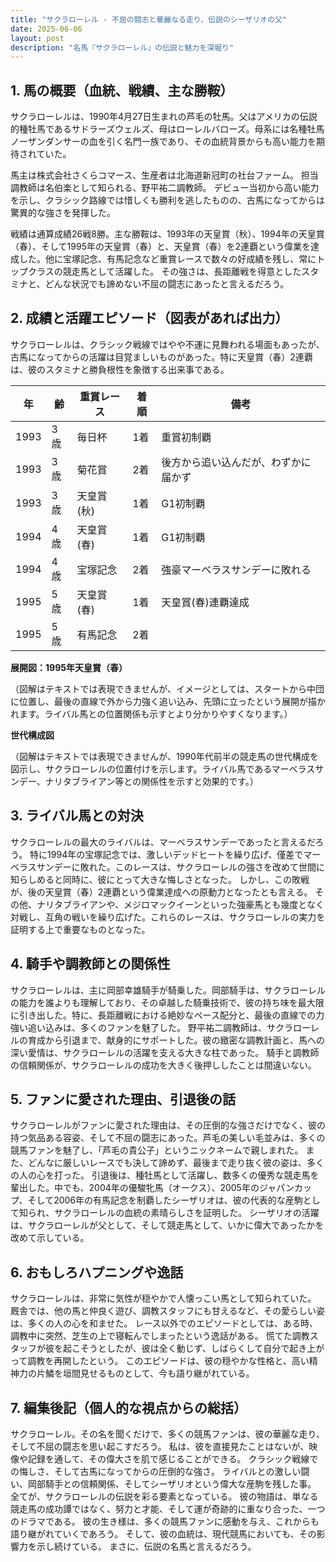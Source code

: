 ```yaml
---
title: "サクラローレル - 不屈の闘志と華麗なる走り、伝説のシーザリオの父"
date: 2025-06-06
layout: post
description: "名馬『サクラローレル』の伝説と魅力を深堀り"
---
```


## 1. 馬の概要（血統、戦績、主な勝鞍）

サクラローレルは、1990年4月27日生まれの芦毛の牡馬。父はアメリカの伝説的種牡馬であるサドラーズウェルズ、母はローレルバローズ。母系には名種牡馬ノーザンダンサーの血を引く名門一族であり、その血統背景からも高い能力を期待されていた。

馬主は株式会社さくらコマース、生産者は北海道新冠町の社台ファーム。  担当調教師は名伯楽として知られる、野平祐二調教師。  デビュー当初から高い能力を示し、クラシック路線では惜しくも勝利を逃したものの、古馬になってからは驚異的な強さを発揮した。

戦績は通算成績26戦8勝。主な勝鞍は、1993年の天皇賞（秋）、1994年の天皇賞（春）、そして1995年の天皇賞（春）と、天皇賞（春）を2連覇という偉業を達成した。他に宝塚記念、有馬記念など重賞レースで数々の好成績を残し、常にトップクラスの競走馬として活躍した。  その強さは、長距離戦を得意としたスタミナと、どんな状況でも諦めない不屈の闘志にあったと言えるだろう。


## 2. 成績と活躍エピソード（図表があれば出力）

サクラローレルは、クラシック戦線ではやや不運に見舞われる場面もあったが、古馬になってからの活躍は目覚ましいものがあった。特に天皇賞（春）2連覇は、彼のスタミナと勝負根性を象徴する出来事である。

| 年 | 齢 | 重賞レース | 着順 | 備考 |
|---|---|---|---|---|
| 1993 | 3歳 | 毎日杯 | 1着 | 重賞初制覇 |
| 1993 | 3歳 | 菊花賞 | 2着 | 後方から追い込んだが、わずかに届かず |
| 1993 | 3歳 | 天皇賞(秋) | 1着 | G1初制覇 |
| 1994 | 4歳 | 天皇賞(春) | 1着 | G1初制覇 |
| 1994 | 4歳 | 宝塚記念 | 2着 | 強豪マーベラスサンデーに敗れる |
| 1995 | 5歳 | 天皇賞(春) | 1着 | 天皇賞(春)連覇達成 |
| 1995 | 5歳 | 有馬記念 | 2着 |  |


**展開図：1995年天皇賞（春）**

（図解はテキストでは表現できませんが、イメージとしては、スタートから中団に位置し、最後の直線で外から力強く追い込み、先頭に立ったという展開が描かれます。ライバル馬との位置関係も示すとより分かりやすくなります。）

**世代構成図**

（図解はテキストでは表現できませんが、1990年代前半の競走馬の世代構成を図示し、サクラローレルの位置付けを示します。ライバル馬であるマーベラスサンデー、ナリタブライアン等との関係性を示すと効果的です。）


## 3. ライバル馬との対決

サクラローレルの最大のライバルは、マーベラスサンデーであったと言えるだろう。  特に1994年の宝塚記念では、激しいデッドヒートを繰り広げ、僅差でマーベラスサンデーに敗れた。このレースは、サクラローレルの強さを改めて世間に知らしめると同時に、彼にとって大きな悔しさとなった。  しかし、この敗戦が、後の天皇賞（春）2連覇という偉業達成への原動力となったとも言える。  その他、ナリタブライアンや、メジロマックイーンといった強豪馬とも幾度となく対戦し、互角の戦いを繰り広げた。これらのレースは、サクラローレルの実力を証明する上で重要なものとなった。


## 4. 騎手や調教師との関係性

サクラローレルは、主に岡部幸雄騎手が騎乗した。岡部騎手は、サクラローレルの能力を誰よりも理解しており、その卓越した騎乗技術で、彼の持ち味を最大限に引き出した。特に、長距離戦における絶妙なペース配分と、最後の直線での力強い追い込みは、多くのファンを魅了した。  野平祐二調教師は、サクラローレルの育成から引退まで、献身的にサポートした。彼の緻密な調教計画と、馬への深い愛情は、サクラローレルの活躍を支える大きな柱であった。  騎手と調教師の信頼関係が、サクラローレルの成功を大きく後押ししたことは間違いない。


## 5. ファンに愛された理由、引退後の話

サクラローレルがファンに愛された理由は、その圧倒的な強さだけでなく、彼の持つ気品ある容姿、そして不屈の闘志にあった。芦毛の美しい毛並みは、多くの競馬ファンを魅了し、「芦毛の貴公子」というニックネームで親しまれた。  また、どんなに厳しいレースでも決して諦めず、最後まで走り抜く彼の姿は、多くの人の心を打った。  引退後は、種牡馬として活躍し、数多くの優秀な競走馬を輩出した。中でも、2004年の優駿牝馬（オークス）、2005年のジャパンカップ、そして2006年の有馬記念を制覇したシーザリオは、彼の代表的な産駒として知られ、サクラローレルの血統の素晴らしさを証明した。  シーザリオの活躍は、サクラローレルが父として、そして競走馬として、いかに偉大であったかを改めて示している。


## 6. おもしろハプニングや逸話

サクラローレルは、非常に気性が穏やかで人懐っこい馬として知られていた。  厩舎では、他の馬と仲良く遊び、調教スタッフにも甘えるなど、その愛らしい姿は、多くの人の心を和ませた。  レース以外でのエピソードとしては、ある時、調教中に突然、芝生の上で寝転んでしまったという逸話がある。  慌てた調教スタッフが彼を起こそうとしたが、彼は全く動じず、しばらくして自分で起き上がって調教を再開したという。  このエピソードは、彼の穏やかな性格と、高い精神力の片鱗を垣間見せるものとして、今も語り継がれている。


## 7. 編集後記（個人的な視点からの総括）

サクラローレル。その名を聞くだけで、多くの競馬ファンは、彼の華麗な走り、そして不屈の闘志を思い起こすだろう。  私は、彼を直接見たことはないが、映像や記録を通して、その偉大さを肌で感じることができる。  クラシック戦線での悔しさ、そして古馬になってからの圧倒的な強さ。  ライバルとの激しい闘い、岡部騎手との信頼関係、そしてシーザリオという偉大な産駒を残した事。  全てが、サクラローレルの伝説を彩る要素となっている。  彼の物語は、単なる競走馬の成功譚ではなく、努力と才能、そして運が奇跡的に重なり合った、一つのドラマである。  彼の生き様は、多くの競馬ファンに感動を与え、これからも語り継がれていくであろう。  そして、彼の血統は、現代競馬においても、その影響力を示し続けている。  まさに、伝説の名馬と言えるだろう。
